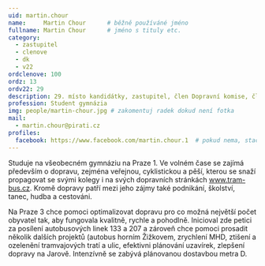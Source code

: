 ```yaml
---
uid: martin.chour
name:     Martin Chour  	# běžně používáné jméno
fullname: Martin Chour  	# jméno s tituly etc.
category:
  - zastupitel
  - clenove
  - dk
  - v22
ordclenove: 100
ordz: 13
ordv22: 29
description: 29. místo kandidátky, zastupitel, člen Dopravní komise, člen místního sdružení # zobrazuje se v lide
profession: Student gymnázia
img: people/martin-chour.jpg # zakomentuj radek dokud není fotka
mail:
  - martin.chour@pirati.cz
profiles:
  facebook: https://www.facebook.com/martin.chour.1  # pokud nema, staci smazat tuto radku
---
```

Studuje na všeobecném gymnáziu na Praze 1. Ve volném čase se zajímá především o dopravu, zejména veřejnou, cyklistickou a pěší, kterou se snaží propagovat se svými kolegy i na svých dopravních stránkách www.tram-bus.cz. Kromě dopravy patří mezi jeho zájmy také podnikání, školství, tanec, hudba a cestováni.

Na Praze 3 chce pomoci optimalizovat dopravu pro co možná největší počet obyvatel tak, aby fungovala kvalitně, rychle a pohodlně. Inicioval zde petici za posílení autobusových linek 133 a 207 a zároveň chce pomoci prosadit několik dalších projektů (autobus horním Žižkovem, zrychlení MHD, ztišení a ozelenění tramvajových tratí a ulic, efektivni plánování uzavírek, zlepšení dopravy na Jarově. Intenzívně se zabývá plánovanou dostavbou metra D.
